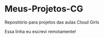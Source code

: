 # Meus-Projetos-CG
 Repositório para projetos das aulas Cloud Girls

 Essa linha eu escrevi remotamente!
